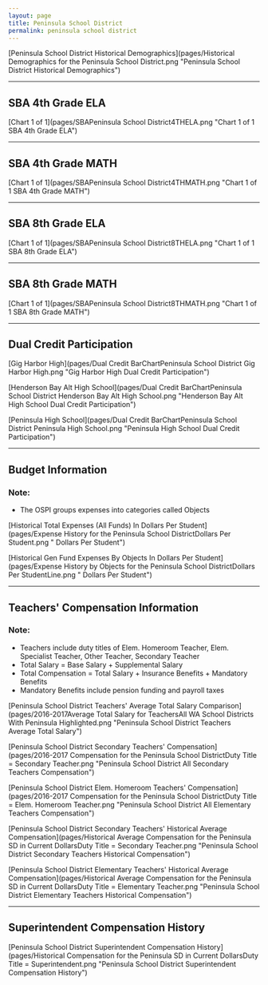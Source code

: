 ```yaml
---
layout: page
title: Peninsula School District
permalink: peninsula school district
---
```



[Peninsula School District Historical Demographics](pages/Historical Demographics for the Peninsula School District.png "Peninsula School District Historical Demographics")

___

## SBA 4th Grade ELA

[Chart 1 of 1](pages/SBAPeninsula School District4THELA.png "Chart 1 of 1 SBA 4th Grade ELA")


___

## SBA 4th Grade MATH

[Chart 1 of 1](pages/SBAPeninsula School District4THMATH.png "Chart 1 of 1 SBA 4th Grade MATH")


___

## SBA 8th Grade ELA

[Chart 1 of 1](pages/SBAPeninsula School District8THELA.png "Chart 1 of 1 SBA 8th Grade ELA")


___

## SBA 8th Grade MATH

[Chart 1 of 1](pages/SBAPeninsula School District8THMATH.png "Chart 1 of 1 SBA 8th Grade MATH")


___

## Dual Credit Participation

[Gig Harbor High](pages/Dual Credit BarChartPeninsula School District Gig Harbor High.png "Gig Harbor High Dual Credit Participation")

[Henderson Bay Alt High School](pages/Dual Credit BarChartPeninsula School District Henderson Bay Alt High School.png "Henderson Bay Alt High School Dual Credit Participation")

[Peninsula High School](pages/Dual Credit BarChartPeninsula School District Peninsula High School.png "Peninsula High School Dual Credit Participation")


___

## Budget Information
### Note:
- The OSPI groups expenses into categories called Objects

[Historical Total Expenses (All Funds) In Dollars Per Student](pages/Expense History for the Peninsula School DistrictDollars Per Student.png " Dollars Per Student")

[Historical Gen Fund Expenses By Objects In Dollars Per Student](pages/Expense History by Objects for the Peninsula School DistrictDollars Per StudentLine.png " Dollars Per Student")


___

## Teachers' Compensation Information
### Note:
- Teachers include duty titles of Elem. Homeroom Teacher, Elem. Specialist Teacher, Other Teacher, Secondary Teacher
- Total Salary = Base Salary + Supplemental Salary
- Total Compensation = Total Salary + Insurance Benefits + Mandatory Benefits
- Mandatory Benefits include pension funding and payroll taxes

[Peninsula School District Teachers' Average Total Salary Comparison](pages/2016-2017Average Total Salary for TeachersAll WA School Districts With Peninsula Highlighted.png "Peninsula School District Teachers Average Total Salary")

[Peninsula School District Secondary Teachers' Compensation](pages/2016-2017 Compensation for the Peninsula School DistrictDuty Title = Secondary Teacher.png "Peninsula School District All Secondary Teachers Compensation")

[Peninsula School District Elem. Homeroom Teachers' Compensation](pages/2016-2017 Compensation for the Peninsula School DistrictDuty Title = Elem. Homeroom Teacher.png "Peninsula School District All Elementary Teachers Compensation")

[Peninsula School District Secondary Teachers' Historical Average Compensation](pages/Historical Average Compensation for the Peninsula SD in Current DollarsDuty Title = Secondary Teacher.png "Peninsula School District Secondary Teachers Historical Compensation")

[Peninsula School District Elementary Teachers' Historical Average Compensation](pages/Historical Average Compensation for the Peninsula SD in Current DollarsDuty Title = Elementary Teacher.png "Peninsula School District Elementary Teachers Historical Compensation")


___

## Superintendent Compensation History

[Peninsula School District Superintendent Compensation History](pages/Historical Compensation for the Peninsula SD in Current DollarsDuty Title = Superintendent.png "Peninsula School District Superintendent Compensation History")

